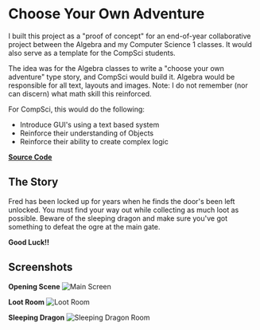 # Choose Your Own Adventure

I built this project as a "proof of concept" for an end-of-year collaborative project between the Algebra and my Computer Science 1 classes.  It would also serve as a template for the CompSci students.

The idea was for the Algebra classes to write a "choose your own adventure" type story, and CompSci would build it.  Algebra would be responsible for all text, layouts and images.  Note: I do not remember (nor can discern) what math skill this reinforced.

For CompSci, this would do the following:
- Introduce GUI's using a text based system
- Reinforce their understanding of Objects
- Reinforce their ability to create complex logic

**[Source Code](https://github.com/rshunter05/Dungeon_Crawler/tree/master/src/crawler)**


## The Story

Fred has been locked up for years when he finds the door's been left unlocked.  You must find your way out while collecting as much loot as possible.  Beware of the sleeping dragon and make sure you've got something to defeat the ogre at the main gate.

**Good Luck!!**


## Screenshots
**Opening Scene**
![Main Screen](https://github.com/rshunter05/Dungeon_Crawler/blob/master/index/Screen%20Shot%202023-01-05%20at%201.43.56%20PM.png)

**Loot Room**
![Loot Room](https://github.com/rshunter05/Dungeon_Crawler/blob/master/index/Screen%20Shot%202023-01-05%20at%201.44.27%20PM.png)

**Sleeping Dragon**
![Sleeping Dragon Room](https://github.com/rshunter05/Dungeon_Crawler/blob/master/index/Screen%20Shot%202023-01-05%20at%201.44.56%20PM.png)
